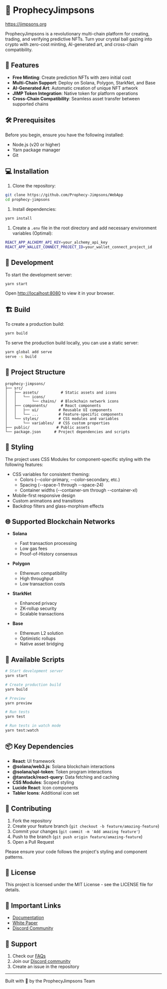 # 🔮 ProphecyJimpsons

https://jimpsons.org 

ProphecyJimpsons is a revolutionary multi-chain platform for creating, trading, and verifying predictive NFTs. Turn your crystal ball gazing into crypto with zero-cost minting, AI-generated art, and cross-chain compatibility.

## 🚀 Features

- **Free Minting**: Create prediction NFTs with zero initial cost
- **Multi-Chain Support**: Deploy on Solana, Polygon, StarkNet, and Base
- **AI-Generated Art**: Automatic creation of unique NFT artwork
- **JIMP Token Integration**: Native token for platform operations
- **Cross-Chain Compatibility**: Seamless asset transfer between supported chains

## 🛠 Prerequisites

Before you begin, ensure you have the following installed:

- Node.js (v20 or higher)
- Yarn package manager
- Git

## 💻 Installation

1. Clone the repository:

```bash
git clone https://github.com/Prophecy-Jimpsons/WebApp
cd prophecy-jimpsons
```

1. Install dependencies:

```bash
yarn install
```

1. Create a `.env` file in the root directory and add necessary environment variables (Optimal):

```bash
REACT_APP_ALCHEMY_API_KEY=your_alchemy_api_key
REACT_APP_WALLET_CONNECT_PROJECT_ID=your_wallet_connect_project_id
```

## 🚀 Development

To start the development server:

```bash
yarn start
```

Open [http://localhost:8080](http://localhost:8080) to view it in your browser.

## 🏗 Build

To create a production build:

```bash
yarn build
```

To serve the production build locally, you can use a static server:

```bash
yarn global add serve
serve -s build
```

## 📁 Project Structure

```text
prophecy-jimpsons/
├── src/
│   ├── assets/          # Static assets and icons
│   │   └── icons/
│   │       └── chains/  # Blockchain network icons
│   ├── components/      # React components
│   │   ├── ui/         # Reusable UI components
│   │   └── ...         # Feature-specific components
│   └── styles/         # CSS modules and variables
│       └── variables/  # CSS custom properties
├── public/            # Public assets
└── package.json      # Project dependencies and scripts
```

## 🎨 Styling

The project uses CSS Modules for component-specific styling with the following features:

- CSS variables for consistent theming:
  - Colors (--color-primary, --color-secondary, etc.)
  - Spacing (--space-1 through --space-24)
  - Container widths (--container-sm through --container-xl)
- Mobile-first responsive design
- Custom animations and transitions
- Backdrop filters and glass-morphism effects

## 🌐 Supported Blockchain Networks

- **Solana**

  - Fast transaction processing
  - Low gas fees
  - Proof-of-History consensus

- **Polygon**

  - Ethereum compatibility
  - High throughput
  - Low transaction costs

- **StarkNet**

  - Enhanced privacy
  - ZK-rollup security
  - Scalable transactions

- **Base**
  - Ethereum L2 solution
  - Optimistic rollups
  - Native asset bridging

## 🔧 Available Scripts

```bash
# Start development server
yarn start

# Create production build
yarn build

# Preview
yarn preview

# Run tests
yarn test

# Run tests in watch mode
yarn test:watch
```

## 📦 Key Dependencies

- **React**: UI framework
- **@solana/web3.js**: Solana blockchain interactions
- **@solana/spl-token**: Token program interactions
- **@tanstack/react-query**: Data fetching and caching
- **CSS Modules**: Scoped styling
- **Lucide React**: Icon components
- **Tabler Icons**: Additional icon set

## 🤝 Contributing

1. Fork the repository
1. Create your feature branch (`git checkout -b feature/amazing-feature`)
1. Commit your changes (`git commit -m 'Add amazing feature'`)
1. Push to the branch (`git push origin feature/amazing-feature`)
1. Open a Pull Request

Please ensure your code follows the project's styling and component patterns.

## 📄 License

This project is licensed under the MIT License - see the LICENSE file for details.

## 🔗 Important Links

- [Documentation](https://jimpsons.gitbook.io/jimpsons.org)
- [White Paper](https://jimpsons.gitbook.io/jimpsons.org)
- [Discord Community](https://discord.gg/prophecyjimpsons)

## 🤔 Support

1. Check our [FAQs](https://jimpsons.gitbook.io/jimpsons.org)
1. Join our [Discord community](https://discord.gg/prophecyjimpsons)
1. Create an issue in the repository

---

Built with 💜 by the ProphecyJimpsons Team
